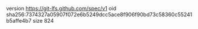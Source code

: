 version https://git-lfs.github.com/spec/v1
oid sha256:7374327a05907f072e6b5249dcc5ace8f906f90bd73c58360c55241b5affe4b7
size 824
